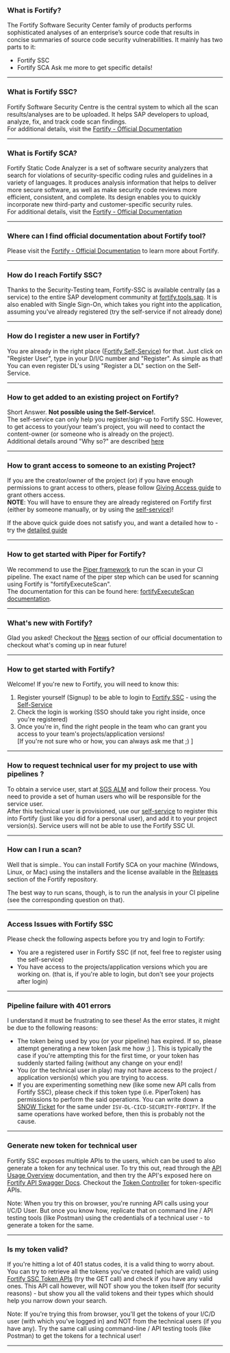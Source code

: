 ### What is Fortify?
<!-- What is SSC -->
<!-- what is fortify sca -->
The Fortify Software Security Center family of products performs sophisticated analyses of an enterprise’s source code that results in concise summaries of source code security vulnerabilities.
It mainly has two parts to it:
- Fortify SSC
- Fortify SCA
Ask me more to get specific details!

---

### What is Fortify SSC?
<!-- What is SSC -->
Fortify Software Security Centre is the central system to which all the scan results/analyses are to be uploaded. It helps SAP developers to upload, analyze, fix, and track code scan findings.  
For additional details, visit the [Fortify - Official Documentation](https://github.wdf.sap.corp/pages/Security-Testing/doc/fortify-doc/)

---

### What is Fortify SCA?
<!-- What is SCA -->
Fortify Static Code Analyzer is a set of software security analyzers that search for violations of security-specific coding rules and guidelines in a variety of languages. It produces analysis information that helps to deliver more secure software, as well as make security code reviews more efficient, consistent, and complete. Its design enables you to quickly incorporate new third-party and customer-specific security rules.  
For additional details, visit the [Fortify - Official Documentation](https://github.wdf.sap.corp/pages/Security-Testing/doc/fortify-doc/)

---

### Where can I find official documentation about Fortify tool?
Please visit the [Fortify - Official Documentation](https://github.wdf.sap.corp/pages/Security-Testing/doc/fortify-doc/) to learn more about Fortify.

---

### How do I reach Fortify SSC?
<!-- How can I login to Fortify --->
<!-- What is the URL for Fortify --->
Thanks to the Security-Testing team, Fortify-SSC is available centrally (as a service) to the entire SAP development community at [fortify.tools.sap](https://fortify.tools.sap/ssc]). It is also enabled with Single Sign-On, which takes you right into the application, assuming you've already registered (try the self-service if not already done)

---

### How do I register a new user in Fortify?
<!-- How to add new user to Fortify? -->
<!-- How to get access to Fortify? -->
You are already in the right place ([Fortify Self-Service](https://selfservice.fortify.tools.sap/)) for that. Just click on "Register User", type in your D/I/C number and "Register". As simple as that!
You can even register DL's using "Register a DL" section on the Self-Service.

---

### How to get added to an existing project on Fortify?
<!-- how to get access to my project -->
<!-- Can you add me to the project  -->
<!-- requesting access to a project -->
Short Answer. **Not possible using the Self-Service!**.  
The self-service can only help you register/sign-up to Fortify SSC. However, to get access to your/your team's project, you will need to contact the content-owner (or someone who is already on the project).  
Additional details around "Why so?" are described [here](https://github.wdf.sap.corp/pages/Security-Testing/doc/fortify-doc/access/#access-to-existing-application-versions)

---

### How to grant access to someone to an existing Project?
<!-- Grant access to application version -->
<!-- Allow access to someone to my project -->
<!-- Grant permissions to view my project -->
<!-- What to do to give access to someone to my project -->
If you are the creator/owner of the project (or) if you have enough permissions to grant access to others, please follow [Giving Access guide](https://github.wdf.sap.corp/pages/Security-Testing/doc/fortify-doc/access/#giving-access) to grant others access.  
**NOTE**: You will have to ensure they are already registered on Fortify first (either by someone manually, or by using the [self-service](https://selfservice.fortify.tools.sap/))!

If the above quick guide does not satisfy you, and want a detailed how to - try the [detailed guide](https://jam4.sapjam.com/blogs/show/MgMPOUEiYyvwdkWVNVEkWh)

---

### How to get started with Piper for Fortify?
<!-- How can I integrate Fortify into my CI pipeline? -->
<!-- How to run fortify scans using Piper -->
<!-- How to set up piper for fortify -->
<!-- Piper step configuration -->
We recommend to use the [Piper framework](https://go.sap.corp/piper) to run the scan in your CI pipeline. The exact name of the piper step which can be used for scanning using Fortify is "fortifyExecuteScan".  
The documentation for this can be found here: [fortifyExecuteScan documentation](https://github.wdf.sap.corp/pages/ContinuousDelivery/piper-doc/steps/fortifyExecuteScan/).

---

### What's new with Fortify?
<!-- Whats up with Fortify? -->
<!-- What's cooking? -->
<!-- Upcoming new features -->
Glad you asked! Checkout the [News](https://github.wdf.sap.corp/pages/Security-Testing/doc/fortify-doc/news/) section of our official documentation to checkout what's coming up in near future!

---

### How to get started with Fortify?
<!-- Getting Started  -->
<!-- New User. What to do? -->
Welcome! If you're new to Fortify, you will need to know this:
1. Register yourself (Signup) to be able to login to [Fortify SSC](https://fortify.tools.sap/ssc) - using the [Self-Service](https://selfservice.fortify.tools.sap/)
2. Check the login is working (SSO should take you right inside, once you're registered)
3. Once you're in, find the right people in the team who can grant you access to your team's projects/application versions!  
[If you're not sure who or how, you can always ask me that ;) ]

---

### How to request technical user for my project to use with pipelines ?
<!-- Technical User in CICD Pipeline -->
<!-- Service account for Piper -->
<!-- How to get technical user for Fortify -->
<!-- Can I use a service user rather than a personal user -->
To obtain a service user, start at [SGS ALM](https://wiki.wdf.sap.corp/wiki/display/globsecu/IT+-+Service+Account+Provisioning) and follow their process. You need to provide a set of human users who will be responsible for the service user.  
After this technical user is provisioned, use our [self-service](https://selfservice.fortify.tools.sap) to register this into Fortify (just like you did for a personal user), and add it to your project version(s). Service users will not be able to use the Fortify SSC UI.

---

### How can I run a scan?
<!-- How to trigger a scan with Fortify -->
<!-- How to scan my codebase with Fortify -->
Well that is simple.. You can install Fortify SCA on your machine (Windows, Linux, or Mac) using the installers and the license available in the [Releases](https://github.wdf.sap.corp/Security-Testing/fortify/releases) section of the Fortify repository.

The best way to run scans, though, is to run the analysis in your CI pipeline (see the corresponding question on that).

---

### Access Issues with Fortify SSC
<!-- Unable to login to Fortify -->
<!-- SSO Failure Error Fortify -->
Please check the following aspects before you try and login to Fortify:
- You are a registered user in Fortify SSC (if not, feel free to register using the self-service)
- You have access to the projects/application versions which you are working on. (that is, if you're able to login, but don't see your projects after login)

---

### Pipeline failure with 401 errors
<!-- Token expired error -->
<!-- Access denied error -->
I understand it must be frustrating to see these! As the error states, it might be due to the following reasons:
- The token being used by you (or your pipeline) has expired. If so, please attempt generating a new token [ask me how ;) ]. This is typically the case if you're attempting this for the first time, or your token has suddenly started failing (without any change on your end)!
- You (or the technical user in play) may not have access to the project / application version(s) which you are trying to access.
- If you are experimenting something new (like some new API calls from Fortify SSC), please check if this token type (i.e. PiperToken) has permissions to perform the said operations. You can write down a [SNOW Ticket](http://itsm.services.sap/sp) for the same under `ISV-DL-CICD-SECURITY-FORTIFY`. If the same operations have worked before, then this is probably not the cause.

---

### Generate new token for technical user
<!-- New technical user get token -->
<!-- How to renew a token for technical user -->
Fortify SSC exposes multiple APIs to the users, which can be used to also generate a token for any technical user. 
To try this out, read through the [API Usage Overview](https://fortify.tools.sap/ssc/html/docs/docs.html#!/overview/) documentation, and then try the API's exposed here on [Fortify API Swagger Docs](https://fortify.tools.sap/ssc/html/docs/api-reference/index.jsp). Checkout the [Token Controller](https://fortify.tools.sap/ssc/html/docs/api-reference/index.jsp#/auth-token-controller) for token-specific APIs.

Note: When you try this on browser, you're running API calls using your I/C/D User. But once you know how, replicate that on command line / API testing tools (like Postman) using the credentials of a technical user - to generate a token for the same.

---

### Is my token valid?
<!-- Token validity -->
If you're hitting a lot of 401 status codes, it is a valid thing to worry about. 
You can try to retrieve all the tokens you've created (which are valid) using [Fortify SSC Token APIs](https://fortify.tools.sap/ssc/html/docs/api-reference/index.jsp#/auth-token-controller) (try the GET call) and check if you have any valid ones. This API call however, will NOT show you the token itself (for security reasons) - but show you all the valid tokens and their types which should help you narrow down your search.

Note: If you're trying this from browser, you'll get the tokens of your I/C/D user (with which you've logged in) and NOT from the technical users (if you have any). Try the same call using command-line / API testing tools (like Postman) to get the tokens for a technical user!

--- 

<!-- ### What APIs are exposed by Fortify?
Fortify SSC -->